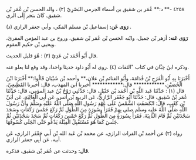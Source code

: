 ٤٢٥٨ -** د:** عُمَر بن شقيق بن أسماء الجرمي البَصْرِيّ (٢) ، والد الحسن بْن عُمَر بْن شقيق. كَانَ يتجر إِلَى الري.

**رَوَى عَن:** إسماعيل بْن مسلم المكي، وأبي جعفر الرازي (د) .

**رَوَى عَنه:** أزهر بْن جميل، وابْنه الحسن بْن عُمَر بْن شقيق، وروح بن عبد المؤمن المقرئ، ويحيى بْن حكيم المقوم.

قال أَبُو أَحْمَد بْن عَدِيّ (٣) : هُوَ قليل الحديث.

وذكره ابنُ حِبَّان في كتاب "الثقات (٤) .روى له أَبُو داود حديثا واحدا، وقد وقع لنا بعلو عنه.

أَخْبَرَنَا بِهِ أَبُو الْفَرَجِ بْنُ قُدَامَةَ، وأَبُو الغنائم بْن علان،** وأحمد بْن شَيْبَانَ قَالُوا:** أَخْبَرَنَا ابْنُ الْحُصَيْنِ،************ قال:************ أخبرنا ابن المهذب، قال: أخبرنا القَطِيعِيّ، قال (١) : حَدَّثَنَا عَبد اللَّهِ بْن أَحْمَد بْن حَنْبَلٍ، قال: حَدَّثَنِي رَوْحُ بْنُ عبد المؤمن، قال: حَدَّثَنَا عُمَر بْنُ شَقِيقٍ، قال: حَدَّثَنَا أَبُو جَعْفَر الرَّازِيُّ، عَن الربيع بْن أنس، عَن أَبِي الْعَالِيَةِ، عَن أُبَيِّ بْنِ كَعْبٍ، قال: انْكَسَفَتِ الشَّمْسُ عَلَى عَهْدِ رَسُولِ اللَّهِ صَلَّى اللَّهُ عَلَيْهِ وسَلَّمَ وأَنَّ رَسُولَ اللَّهِ صَلَّى اللَّهُ عليه وسلم صلى بِهِمْ فَقَرَأَ بِسُورَةٍ مِنَ الطُّوَلِ ثُمَّ رَكَعَ خَمْسَ رَكَعَاتٍ وسَجَدَ سَجْدَتَيْنِ ثُمَّ قَامَ الثَّانِيَةَ، فَقَرَأَ بِسُورَةٍ مِنَ الطُّوَلِ ثُمَّ رَكَعَ خَمْسَ رَكَعَاتٍ ثُمَّ سَجَدَ سَجْدَتَيْنِ ثُمَّ جَلَسَ كَمَا هُوَ مُسْتَقْبِلُ الْقِبْلَةَ يَدْعُو حَتَّى انْجَلَى كُسُوفُهَا.

رواه (٢) عن أحمد بْن الفرات الرازي، عن محمد بْن عَبد الله بْن أَبي جَعْفَر الرازي، عَن أبيه، عَن أَبِي جعفر الرازي.

**قال:** وحدثت عن عُمَر بْن شقيق، فذكره.